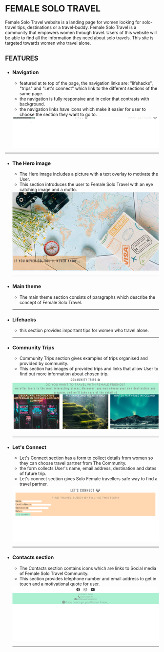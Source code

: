 # FEMALE SOLO TRAVEL

Female Solo Travel website is a landing page for women looking for solo-travel tips, destinations or a travel-buddy. Female Solo Travel is a community that empowers women through travel.
Users of this website will be able to find all the information they need about solo travels. This site is targeted towards women who travel alone.

## FEATURES
* ### Navigation
  * featured at te top of the page, the navigation links are: "lifehacks", "trips" and "Let's connect" which link to the different sections of the same page.
  * the navigation is fully responsive and in color that contrasts with background.
  * the navigation links have icons which make it easier for user to choose the section they want to go to. 
  <img src="./assets/css/images/navigation img.jpeg" height="100px" width=100%>

---
* ### The Hero image
  * The Hero image includes a picture with a text overlay to motivate the User.
  * This section introduces the user to Female Solo Travel with an eye catching image and a motto. 
  <img src="./assets/css/images/main-theme.png">

  ---
* ### Main theme
  * The main theme section consists of paragraphs which describe the concept of Female Solo Travel. 
  ---
* ### Lifehacks
  * this section provides important tips for women who travel alone.
  ---
* ### Community Trips
  * Community Trips section gives examples of trips organised and provided by community.
   * This section has images of provided trips and links that allow User to find out more information about chosen trip.
   <img src="./assets/css/images/community-trips.png">

   ---
* ### Let's Connect
   * Let's Connect section has a form to collect details from women so they can choose travel partner from The Community.
   * the form collects User's name, email address, destination and dates of future trip.
   * Let's connect section gives Solo Female travellers safe way to find a travel partner.
   <img src="./assets/css/images/lets-connect.png">

   ---
* ### Contacts section
   * The Contacts section contains icons which are links to Social media of Female Solo Travel Community.
   * This section provides telephone number and email address to get in touch and a motivational quote for user. 
   <img src="./assets/css/images/footer.png">

  ---
